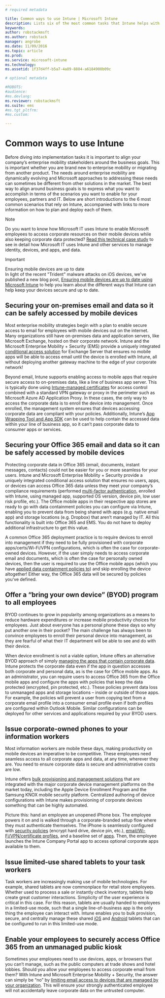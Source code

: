 ```yaml
---
# required metadata

title: Common ways to use Intune | Microsoft Intune
description: Lists six of the most common tasks that Intune helps with
keywords:
author: robstackmsft
ms.author: robstack
manager: angrobe
ms.date: 11/09/2016
ms.topic: article
ms.prod:
ms.service: microsoft-intune
ms.technology:
ms.assetid: 1f37d4ff-b5a7-4a89-8884-a6184908b09c

# optional metadata

#ROBOTS:
#audience:
#ms.devlang:
ms.reviewer: robstackmsft
ms.suite: ems
#ms.tgt_pltfrm:
#ms.custom:

---
```


# Common ways to use Intune

Before diving into implementation tasks it is important to align your company’s enterprise mobility stakeholders around the business goals.  This is important whether you are brand new to enterprise mobility or migrating from another product.  The needs around enterprise mobility are dynamically evolving and Microsoft approaches to addressing these needs can sometimes be different from other solutions in the market.  The best way to align around business goals is to express what you want to accomplish in terms of the scenarios you want to enable for your employees, partners and IT.  Below are short introductions to the 6 most common scenarios that rely on Intune, accompanied with links to more information on how to plan and deploy each of them.

>[!NOTE]
>Do you want to know how Microsoft IT uses Intune to enable Microsoft employees to access corporate resources on their mobile devices while also keeping corporate data protected? [Read this technical case study](https://www.microsoft.com/itshowcase/Article/Content/588) to see in detail how Microsoft IT uses Intune and other services to manage identity, devices, and apps, and data.  

>[!IMPORTANT]
>Ensuring mobile devices are up to date<br>
>In light of the recent "Trident" malware attacks on iOS devices, we've published a new blog post, [Ensuring mobile devices are up to date using Microsoft Intune](https://blogs.technet.microsoft.com/enterprisemobility/2016/08/26/ensuring-mobile-devices-are-up-to-date-using-microsoft-intune/) to help you learn about the different ways that Intune can help keep your devices secure and up to date.

## Securing your on-premises email and data so it can be safely accessed by mobile devices
Most enterprise mobility strategies begin with a plan to enable secure access to email for employees with mobile devices out on the internet. Many organizations still have on-premises data and application servers, like Microsoft Exchange, hosted on their corporate network. Intune and the Microsoft Enterprise Mobility + Security (EMS) provide a uniquely integrated [conditional access solution](/intune/deploy-use/restrict-access-to-email-and-o365-services-with-microsoft-intune) for Exchange Server that ensures no mobile apps will be able to access email until the device is enrolled with Intune, all without deploying another gateway machine to the edge of your corporate network!

Beyond email, Intune supports enabling access to mobile apps that require secure access to on-premises data, like a line of business app server.  This is typically done using [Intune-managed certificates](/intune/deploy-use/secure-resource-access-with-certificate-profiles) for access control combined with a standard VPN gateway or proxy in the perimeter such as Microsoft Azure AD Application Proxy.  In these cases, the only way to access the corporate data is to enroll the device into management.  Once enrolled, the management system ensures that devices accessing corporate data are compliant with your policies.  Additionally, Intune’s [App Wrapping Tool and App SDK](/intune/deploy-use/decide-how-to-prepare-apps-for-mobile-application-management-with-microsoft-intune) can be used to help contain the accessed data within your line of business app, so it can’t pass corporate data to consumer apps or services.

<!-- Learn more about how to plan and deploy Intune to help secure on-premises email and data. -->

## Securing your Office 365 email and data so it can be safely accessed by mobile devices
Protecting corporate data in Office 365 (email, documents, instant messages, contacts) could not be easier for you or more seamless for your users. Intune and Microsoft Enterprise Mobility + Security provide a uniquely integrated conditional access solution that ensures no users, apps, or devices can access Office 365 data unless they meet your company’s compliance requirements (performed [multi-factor authentication](/intune/deploy-use/protect-windows-devices-with-multi-factor-authentication), enrolled with Intune, using managed app, supported OS version, device pin, low user risk profile, etc.). The Office mobile apps in their respective app stores are ready to go with data containment policies you can configure via Intune, enabling you to prevent data from being shared with apps (e.g. native email app) and storage locations (e.g. Dropbox) that aren’t managed by IT.  All this functionality is built into Office 365 and EMS.  You do not have to deploy additional infrastructure to get this value.

A common Office 365 deployment practice is to require devices to enroll into management if they need to be fully provisioned with corporate apps/certs/Wi-Fi/VPN configurations, which is often the case for corporate-owned devices.  However, if the user simply needs to access corporate email and documents, which is often the case for personally owned devices, then the user is required to use the Office mobile apps (which you have [applied data containment policies to](/intune/deploy-use/protect-apps-and-data-with-microsoft-intune)) and skip enrolling the device altogether!  Either way, the Office 365 data will be secured by policies you’ve defined.

<!-- Learn more about how to plan and deploy Intune to help secure Office 365 email and data. -->

## Offer a “bring your own device” (BYOD) program to all employees
BYOD continues to grow in popularity among organizations as a means to reduce hardware expenditures or increase mobile productivity choices for employees. Just about everyone has a personal phone these days so why put another one in their pocket? The main challenge has always been to convince employees to enroll their personal device into management, as they are fearful of what their IT department will be able to see and do with their device.  

When device enrollment is not a viable option, Intune offers an alternative BYOD approach of simply [managing the apps that contain corporate data](/intune/deploy-use/protect-apps-and-data-with-microsoft-intune).  Intune protects the corporate data even if the app in question accesses both corporate and personal data, as is the case for Office mobile apps.  As an administrator, you can require users to access Office 365 from the Office mobile apps and configure the apps with policies that keep the data protected (encrypted, pin protected, etc.).  These policies prevent data loss to unmanaged apps and storage locations – inside or outside of those apps.  For example, the policies will prevent a user from copying text from a corporate email profile into a consumer email profile even if both profiles are configured within Outlook Mobile.  Similar configurations can be deployed for other services and applications required by your BYOD users.

<!-- Learn more about how to plan and deploy Intune to support BYOD.-->

## Issue corporate-owned phones to your information workers
Most information workers are mobile these days, making productivity on mobile devices an imperative to be competitive.  These employees need seamless access to all corporate apps and data, at any time, wherever they are.  You need to ensure corporate data is secure and administrative costs are low.  

Intune offers [bulk provisioning and management solutions](/intune/deploy-use/manage-corporate-owned-devices) that are integrated with the major corporate device management platforms on the market today, including the Apple Device Enrollment Program and the Samsung KNOX mobile security platform.  Centralized authoring of device configurations with Intune makes provisioning of corporate devices something that can be highly automated.  

Picture this: hand an employee an unopened iPhone box. The employee powers it on and is walked through a corporate-branded setup flow where they must authenticate themselves. The iPhone is seamlessly configured with [security policies](/intune/deploy-use/manage-settings-and-features-on-your-devices-with-microsoft-intune-policies) (encrypt hard drive, device pin, etc.),  [email/Wi-Fi/VPN/certificate profiles](/intune/deploy-use/enable-access-to-company-resources-with-microsoft-intune), and a baseline set of [apps](/intune/deploy-use/add-apps). Then, the employee launches the Intune Company Portal app to access optional corporate apps available to them.

<!-- Learn more about how to plan and deploy Intune to support corporate owned devices. -->

## Issue limited-use shared tablets to your task workers
Task workers are increasingly making use of mobile technologies.  For example, shared tablets are now commonplace for retail store employees.  Whether used to process a sale or instantly check inventory, tablets help create great customer interactions.  Simplicity of the user experience is critical in this case.  For this reason, tablets are usually handed to employees in a limited-use mode, such that a single line-of-business app is the only thing the employee can interact with.  Intune enables you to bulk provision, secure, and centrally manage these shared [iOS](/intune/deploy-use/ios-policy-settings-in-microsoft-intune#general-configuration-policy-settings) and [Android](/intune/deploy-use/android-policy-settings-in-microsoft-intune#general-configuration-policy) tablets that can be configured to run in this limited-use mode.

<!-- Learn more about how to plan and deploy Intune to support shared tablets. -->

## Enable your employees to securely access Office 365 from an unmanaged public kiosk
Sometimes your employees need to use devices, apps, or browsers that you can’t manage, such as the public computers at trade shows and hotel lobbies. Should you allow your employees to access corporate email from them? With Intune and Microsoft Enterprise Mobility + Security, <!--you have choices. The--> the answer can simply be “no” by [limiting email access to devices that are managed by your organization](/intune/deploy-use/restrict-access-to-email-and-o365-services-with-microsoft-intune).  <!-- Alternatively, you can choose to allow limited access to these untrusted computers by requiring multi-factor authentication and only allowing browser access (Outlook Web Access) in a mode where files cannot be downloaded (e.g. email attachments).-->  This will ensure your strongly authenticated employee will not accidentally leave corporate data on the untrusted computer.

<!-- Learn more about how to plan and deploy Intune to support kiosks. -->
